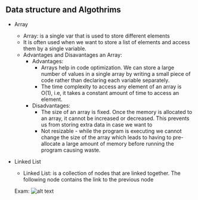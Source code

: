 ## Data structure and Algothrims

- Array
    - Array: is a single var that is used to store different elements
    - It is often used when we want to store a list of elements and access them by a single variable.
    - Advantages and Disavantages an Array:
        - Advantages: 
            - Arrays help in code optimization. We can store a large number of values in a single array by writing a small piece of code rather than declaring each variable separately.
            - The time complexity to access any element of an array is O(1), i.e, it takes a constant amount of time to access an element.
        - Disadvantages:
            - The size of an array is fixed. Once the memory is allocated to an array, it cannot be increased or decreased. This prevents us from storing extra data in case we want to
            - Not resizable - while the program is executing we cannot change the size of the array which leads to having to pre-allocate a large amount of memory before running the program causing waste.

- Linked List
    - Linked List: is a collection of nodes that are linked together. The following node contains the link to the previous node
    
    Exam: ![alt text](https://media.geeksforgeeks.org/wp-content/cdn-uploads/gq/2013/03/Linkedlist.png)